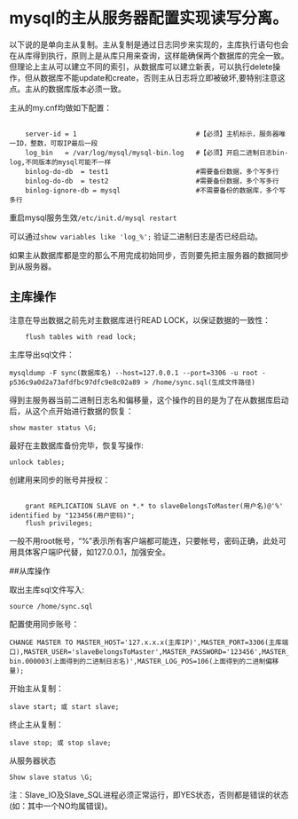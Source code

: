 # mysql的主从服务器配置实现读写分离。

以下说的是单向主从复制。主从复制是通过日志同步来实现的，主库执行语句也会在从库得到执行，原则上是从库只用来查询，这样能确保两个数据库的完全一致。但理论上主从可以建立不同的索引，从数据库可以建立新表，可以执行delete操作，但从数据库不能update和create，否则主从日志将立即被破坏,要特别注意这点。主从的数据库版本必须一致。

主从的my.cnf均做如下配置：

```

    server-id = 1                              #【必须】主机标示，服务器唯一ID，整数，可取IP最后一段
    log_bin   = /var/log/mysql/mysql-bin.log   #【必须】开启二进制日志bin-log,不同版本的mysql可能不一样
    binlog-do-db  = test1                      #需要备份数据，多个写多行
    binlog-do-db  = test2                      #需要备份数据，多个写多行
    binlog-ignore-db = mysql                   #不需要备份的数据库，多个写多行
```

重启mysql服务生效`/etc/init.d/mysql restart`

可以通过`show variables like 'log_%';` 验证二进制日志是否已经启动。

如果主从数据库都是空的那么不用完成初始同步，否则要先把主服务器的数据同步到从服务器。

## 主库操作

注意在导出数据之前先对主数据库进行READ LOCK，以保证数据的一致性：

```
    flush tables with read lock;
```

主库导出sql文件：

```
mysqldump -F sync(数据库名) --host=127.0.0.1 --port=3306 -u root -p536c9a0d2a73afdfbc97dfc9e8c02a89 > /home/sync.sql(生成文件路径)
```

得到主服务器当前二进制日志名和偏移量，这个操作的目的是为了在从数据库启动后，从这个点开始进行数据的恢复：

```
show master status \G;
```

最好在主数据库备份完毕，恢复写操作:

```
unlock tables;
```

创建用来同步的账号并授权：

```

    grant REPLICATION SLAVE on *.* to slaveBelongsToMaster(用户名)@'%' identified by "123456(用户密码)"; 
    flush privileges;
```
一般不用root帐号，“%”表示所有客户端都可能连，只要帐号，密码正确，此处可用具体客户端IP代替，如127.0.0.1，加强安全。

##从库操作

取出主库sql文件写入:
```
source /home/sync.sql
```

配置使用同步账号：
```
CHANGE MASTER TO MASTER_HOST='127.x.x.x(主库IP)',MASTER_PORT=3306(主库端口),MASTER_USER='slaveBelongsToMaster',MASTER_PASSWORD='123456',MASTER_LOG_FILE='mysql-bin.000003(上面得到的二进制日志名)',MASTER_LOG_POS=106(上面得到的二进制偏移量);
```

开始主从复制：
```
slave start; 或 start slave;
```

终止主从复制：
```
slave stop; 或 stop slave;
```

从服务器状态
```
Show slave status \G;
```
注：Slave_IO及Slave_SQL进程必须正常运行，即YES状态，否则都是错误的状态(如：其中一个NO均属错误)。